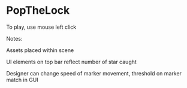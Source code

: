 # PopTheLock

To play, use mouse left click

Notes:

Assets placed within scene

UI elements on top bar reflect number of star caught

Designer can change speed of marker movement, threshold on marker match in GUI

